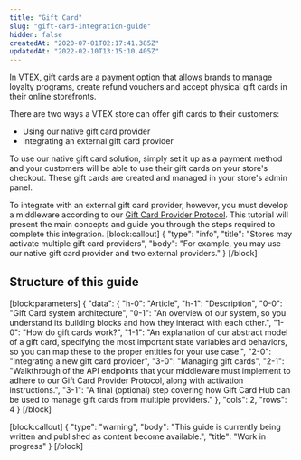 ```yaml
---
title: "Gift Card"
slug: "gift-card-integration-guide"
hidden: false
createdAt: "2020-07-01T02:17:41.385Z"
updatedAt: "2022-02-10T13:15:10.405Z"
---
```

In VTEX, gift cards are a payment option that allows brands to manage loyalty programs, create refund vouchers and accept physical gift cards in their online storefronts.

There are two ways a VTEX store can offer gift cards to their customers:

- Using our native gift card provider
- Integrating an external gift card provider

To use our native gift card solution, simply set it up as a payment method and your customers will be able to use their gift cards on your store's checkout. These gift cards are created and managed in your store's admin panel.

To integrate with an external gift card provider, however, you must develop a middleware according to our [Gift Card Provider Protocol](https://developers.vtex.com/docs/api-reference/giftcard-provider-protocol#overview). This tutorial will present the main concepts and guide you through the steps required to complete this integration.
[block:callout]
{
  "type": "info",
  "title": "Stores may activate multiple gift card providers",
  "body": "For example, you may use our native gift card provider and two external providers."
}
[/block]
## Structure of this guide
[block:parameters]
{
  "data": {
    "h-0": "Article",
    "h-1": "Description",
    "0-0": "Gift Card system architecture",
    "0-1": "An overview of our system, so you understand its building blocks and how they interact with each other.",
    "1-0": "How do gift cards work?",
    "1-1": "An explanation of our abstract model of a gift card, specifying the most important state variables and behaviors, so you can map these to the proper entities for your use case.",
    "2-0": "Integrating a new gift card provider",
    "3-0": "Managing gift cards",
    "2-1": "Walkthrough of the API endpoints that your middleware must implement to adhere to our Gift Card Provider Protocol, along with activation instructions.",
    "3-1": "A final (optional) step covering how Gift Card Hub can be used to manage gift cards from multiple providers."
  },
  "cols": 2,
  "rows": 4
}
[/block]

[block:callout]
{
  "type": "warning",
  "body": "This guide is currently being written and published as content become available.",
  "title": "Work in progress"
}
[/block]